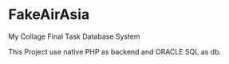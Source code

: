# FakeAirAsia
My Collage Final Task Database System

This Project use native PHP as backend and ORACLE SQL as db.
